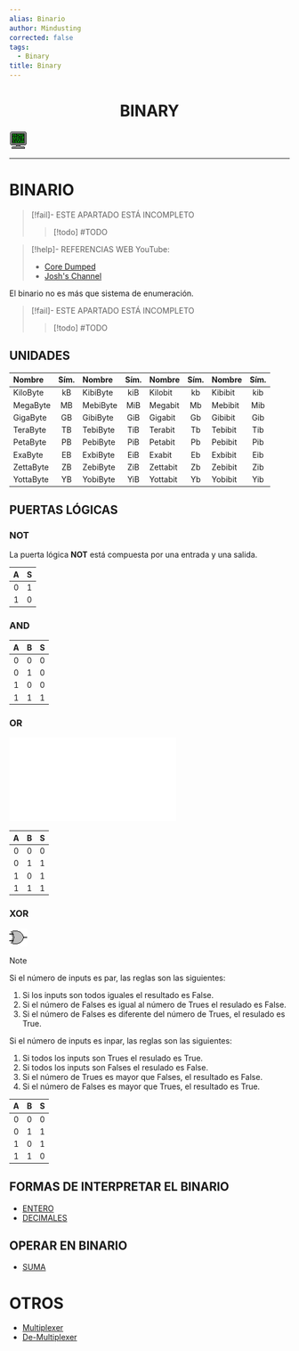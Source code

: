 ```yaml
---
alias: Binario
author: Mindusting
corrected: false
tags:
  - Binary
title: Binary
---
```


<h1 style="text-align:center;">BINARY</h1>

![#logo](../../img/retro_monitor.png)

---

# BINARIO

> [!fail]- ESTE APARTADO ESTÁ INCOMPLETO
> > [!todo] #TODO

> [!help]- REFERENCIAS WEB
> YouTube:
> - [Core Dumped](https://youtu.be/HjneAhCy2N4)
> - [Josh's Channel](https://youtu.be/PMpNhbMjDj0)

El binario no es más que sistema de enumeración.

> [!fail]- ESTE APARTADO ESTÁ INCOMPLETO
> > [!todo] #TODO

## UNIDADES

| Nombre    | Sím. | Nombre   | Sím. | Nombre   | Sím. | Nombre  | Sím. |
|:--------- |:----:|:-------- |:----:|:-------- |:----:|:------- |:----:|
| KiloByte  |  kB  | KibiByte | kiB  | Kilobit  |  kb  | Kibibit | kib  |
| MegaByte  |  MB  | MebiByte | MiB  | Megabit  |  Mb  | Mebibit | Mib  |
| GigaByte  |  GB  | GibiByte | GiB  | Gigabit  |  Gb  | Gibibit | Gib  |
| TeraByte  |  TB  | TebiByte | TiB  | Terabit  |  Tb  | Tebibit | Tib  |
| PetaByte  |  PB  | PebiByte | PiB  | Petabit  |  Pb  | Pebibit | Pib  |
| ExaByte   |  EB  | ExbiByte | EiB  | Exabit   |  Eb  | Exbibit | Eib  |
| ZettaByte |  ZB  | ZebiByte | ZiB  | Zettabit |  Zb  | Zebibit | Zib  |
| YottaByte |  YB  | YobiByte | YiB  | Yottabit |  Yb  | Yobibit | Yib  |

## PUERTAS LÓGICAS

### NOT

La puerta lógica **NOT** está compuesta por una entrada y una salida.

| A | S |
|:-:|:-:|
| 0 | 1 |
| 1 | 0 |

### AND

| A | B | S |
|:-:|:-:|:-:|
| 0 | 0 | 0 |
| 0 | 1 | 0 |
| 1 | 0 | 0 |
| 1 | 1 | 1 |

### OR

![#logo](img/or.md)

| A | B | S |
|:-:|:-:|:-:|
| 0 | 0 | 0 |
| 0 | 1 | 1 |
| 1 | 0 | 1 |
| 1 | 1 | 1 |

### XOR

![#logo](../../img/logic_gate_xor.png)

>[!note]
>Si el número de inputs es par, las reglas son las siguientes:
>1. Si los inputs son todos iguales el resultado es False.
>2. Si el número de Falses es igual al número de Trues el resulado es False.
>3. Si el número de Falses es diferente del número de Trues, el resulado es True.
>
>Si el número de inputs es inpar, las reglas son las siguientes:
>1. Si todos los inputs son Trues el resulado es True.
>2. Si todos los inputs son Falses el resulado es False.
>3. Si el número de Trues es mayor que Falses, el resultado es False.
>4. Si el número de Falses es mayor que Trues, el resultado es True.

| A | B | S |
|:-:|:-:|:-:|
| 0 | 0 | 0 |
| 0 | 1 | 1 |
| 1 | 0 | 1 |
| 1 | 1 | 0 |

## FORMAS DE INTERPRETAR EL BINARIO

- [ENTERO](bin_int.md)
- [DECIMALES](bin_float.md)

## OPERAR EN BINARIO

- [SUMA](bin_add.md)

# OTROS

- [Multiplexer](bin_multiplexer.md)
- [De-Multiplexer](bin_de-multiplexer.md)
